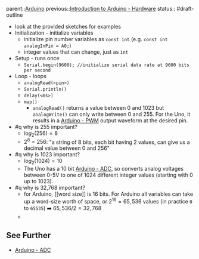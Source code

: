 parent::[Arduino](Arduino.md)
previous::[Introduction to Arduino - Hardware](Introduction%20to%20Arduino%20-%20Hardware.md)
status:: #draft-outline 

- look at the provided sketches for examples
- Initialization - initialize variables
	- initialize pin number variables as `const int` (e.g. `const int analogInPin = A0;`)
	- integer values that can change, just as `int`
- Setup - runs once
	- `Serial.begin(9600); //initialize serial data rate at 9600 bits per second`
- Loop - loops
	- `analogRead(<pin>)`
	- `Serial.println()`
	- `delay(<ms>)`
	- `map() ` 
		- `analogRead()` returns a value between 0 and 1023 but `analogWrite()` can only write between 0 and 255. For the Uno, it results in a [Arduino - PWM](Arduino%20-%20PWM.md) output waveform at the desired pin.
- #q why is 255 important?
	- $log_2(256)=8$
	- $2^8=256$: "a string of 8 bits, each bit having 2 values, can give us a decimal value between 0 and 256"
- #q why is 1023 important? 
	- $log_2(1024)=10$
	- The Uno has a 10 bit [Arduino - ADC](Arduino%20-%20ADC.md), so converts analog voltages between 0-5V to one of 1024 different integer values (starting with 0 up to 1023). 
- #q why is 32,768 important?
	- for Arduino, [[word size]] is 16 bits.  For Arduino all variables can take up a word-size worth of space, or $2^{16}=65,536$ values (in practice `0` to `65535`)  ➡️  $65,536/2 = 32,768$
	- 
## See Further
- [Arduino - ADC](Arduino%20-%20ADC.md)
